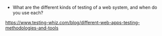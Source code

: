 - What are the different kinds of testing of a web system, and when do you use each?

https://www.testing-whiz.com/blog/different-web-apps-testing-methodologies-and-tools
